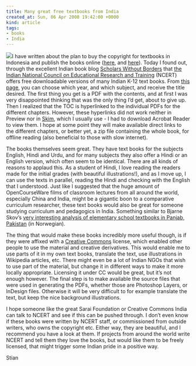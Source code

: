 ```yaml
---
title: Many great free textbooks from India
created_at: Sun, 06 Apr 2008 19:42:00 +0000
kind: article
tags:
- books
- India
---
```


![](http://lh3.google.com/shaklev/R_kYEM8pN0I/AAAAAAAABYI/rrMCPhLSOBs/s288/2504dad3_Picture2020.jpg)I
have written about the plan to buy the copyright for textbooks in
Indonesia and publish the books online
([here](http://reganmian.net/blog/2008/02/08/indonesian-government-wants-to-buy-text-book-copyrights/),
and
[here](http://reganmian.net/blog/2008/03/27/indonesian-government-buys-books-copyrights-update/)).
Today I found out, through the excellent Indian book blog [Scholars
Without
Borders](http://swblogs.blogspot.com/2008/01/indian-textbooks-rule.html)
that [the Indian National Council on Educational Research and
Training](http://www.ncert.nic.in) (NCERT) offers free downloadable
versions of many Indian K-12 text books. From [this
page](http://www.ncert.nic.in/textbooks/testing/Index.htm), you can
choose which year, and which subject, and receive the title desired. The
first thing you get is a PDF with the contents, and at first I was very
disappointed thinking that was the only thing I’d get, about to give up.
Then I realized that the TOC is hyperlinked to the individual PDFs for
the different chapters. However, these hyperlinks did not work neither
in Preview nor in [Skim](http://skim-app.sourceforge.net/), which I
usually use - I had to download Acrobat Reader to view them. I hope at
some point they will make available direct links to the different
chapters, or better yet, a zip file containing the whole book, for
offline reading (also beneficial to those with slow internet).

The books themselves seem great. They have text books for the subjects
English, Hindi and Urdu, and for many subjects they also offer a Hindi
or an English version, which often seem to be identical. There are all
kinds of reasons to applaud this. As a student of Hindi, I love reading
the readers made for the initial grades (with beautiful illustrations!),
and as I move up, I can use the texts in parallel, reading the Hindi and
checking with the English that I understood. Just like I suggested that
the huge amount of OpenCourseWare films of classroom lectures from all
around the world, especially China and India, might be a gigantic boon
to a comparative curriculum researcher, these text books would also be
great for someone studying curriculum and pedagogics in India. Something
similar to Bjarne Skov’s [very interesting analysis of elementary school
textbooks in Panjab,
Pakistan](http://wo.uio.no/as/WebObjects/theses.woa/wa/these?WORKID=59612)
(in Norwegian).

The thing that would make these books incredibly more useful though, is
if they were affixed with a [Creative
Commons](http://www.creativecommons.org) license, which enabled other
people to use the material and creative derivatives. This would enable
me to use parts of it in my own text books, translate the text, use
illustrations in Wikipedia articles, etc. There might even be a lot of
Indian NGOs that wish to use part of the material, but change it in
different ways to make it more locally appropriate. Licensing it under
CC would be great, but it’s not enough however. The final step is to
make available the source files that were used in generating the PDFs,
whether those are Photoshop Layers, or InDesign files. Otherwise it will
be very difficult to for example translate the text, but keep the nice
background illustrations.

I hope someone like the great Sarai Foundation or Creative Commons India
can talk to NCERT and see if this can be pushed through. I don’t even
know if these books were written by NCERT staff, or commissioned from
outside writers, who owns the copyright etc. Either way, they are
beautiful, and I recommend you have a look at them. If projects from
around the world write NCERT and tell them they love the books, but
would like them to be freely licensed, that might trigger some Indian
pride in a positive way.

Stian
